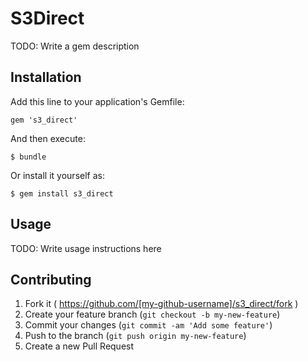 # S3Direct

TODO: Write a gem description

## Installation

Add this line to your application's Gemfile:

    gem 's3_direct'

And then execute:

    $ bundle

Or install it yourself as:

    $ gem install s3_direct

## Usage

TODO: Write usage instructions here

## Contributing

1. Fork it ( https://github.com/[my-github-username]/s3_direct/fork )
2. Create your feature branch (`git checkout -b my-new-feature`)
3. Commit your changes (`git commit -am 'Add some feature'`)
4. Push to the branch (`git push origin my-new-feature`)
5. Create a new Pull Request
